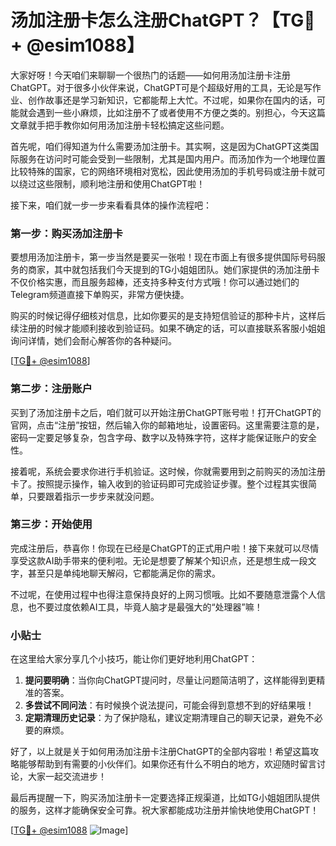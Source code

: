 # 汤加注册卡怎么注册ChatGPT？【TG💪+ @esim1088】

大家好呀！今天咱们来聊聊一个很热门的话题——如何用汤加注册卡注册ChatGPT。对于很多小伙伴来说，ChatGPT可是个超级好用的工具，无论是写作业、创作故事还是学习新知识，它都能帮上大忙。不过呢，如果你在国内的话，可能就会遇到一些小麻烦，比如注册不了或者使用不方便之类的。别担心，今天这篇文章就手把手教你如何用汤加注册卡轻松搞定这些问题。

首先呢，咱们得知道为什么需要汤加注册卡。其实啊，这是因为ChatGPT这类国际服务在访问时可能会受到一些限制，尤其是国内用户。而汤加作为一个地理位置比较特殊的国家，它的网络环境相对宽松，因此使用汤加的手机号码或注册卡就可以绕过这些限制，顺利地注册和使用ChatGPT啦！

接下来，咱们就一步一步来看看具体的操作流程吧：

### 第一步：购买汤加注册卡

要想用汤加注册卡，第一步当然是要买一张啦！现在市面上有很多提供国际号码服务的商家，其中就包括我们今天提到的TG小姐姐团队。她们家提供的汤加注册卡不仅价格实惠，而且服务超棒，还支持多种支付方式哦！你可以通过她们的Telegram频道直接下单购买，非常方便快捷。

购买的时候记得仔细核对信息，比如你要买的是支持短信验证的那种卡片，这样后续注册的时候才能顺利接收到验证码。如果不确定的话，可以直接联系客服小姐姐询问详情，她们会耐心解答你的各种疑问。

[[TG💪+ @esim1088](https://t.me/s/esim1088)]

### 第二步：注册账户

买到了汤加注册卡之后，咱们就可以开始注册ChatGPT账号啦！打开ChatGPT的官网，点击“注册”按钮，然后输入你的邮箱地址，设置密码。这里需要注意的是，密码一定要足够复杂，包含字母、数字以及特殊字符，这样才能保证账户的安全性。

接着呢，系统会要求你进行手机验证。这时候，你就需要用到之前购买的汤加注册卡了。按照提示操作，输入收到的验证码即可完成验证步骤。整个过程其实很简单，只要跟着指示一步步来就没问题。

### 第三步：开始使用

完成注册后，恭喜你！你现在已经是ChatGPT的正式用户啦！接下来就可以尽情享受这款AI助手带来的便利啦。无论是想要了解某个知识点，还是想生成一段文字，甚至只是单纯地聊天解闷，它都能满足你的需求。

不过呢，在使用过程中也得注意保持良好的上网习惯哦。比如不要随意泄露个人信息，也不要过度依赖AI工具，毕竟人脑才是最强大的“处理器”嘛！

### 小贴士

在这里给大家分享几个小技巧，能让你们更好地利用ChatGPT：

1. **提问要明确**：当你向ChatGPT提问时，尽量让问题简洁明了，这样能得到更精准的答案。
2. **多尝试不同问法**：有时候换个说法提问，可能会得到意想不到的好结果哦！
3. **定期清理历史记录**：为了保护隐私，建议定期清理自己的聊天记录，避免不必要的麻烦。

好了，以上就是关于如何用汤加注册卡注册ChatGPT的全部内容啦！希望这篇攻略能够帮助到有需要的小伙伴们。如果你还有什么不明白的地方，欢迎随时留言讨论，大家一起交流进步！

最后再提醒一下，购买汤加注册卡一定要选择正规渠道，比如TG小姐姐团队提供的服务，这样才能确保安全可靠。祝大家都能成功注册并愉快地使用ChatGPT！

[[TG💪+ @esim1088](https://t.me/s/esim1088) ![Image](https://i.postimg.cc/4NQfJmqS/Snipaste-2025-05-13-00-14-12.png)]